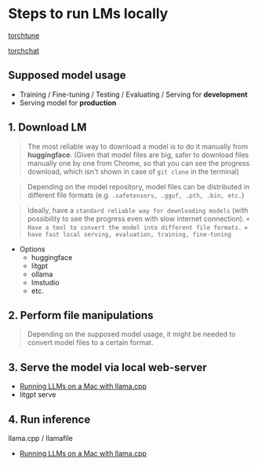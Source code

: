 # Steps to run LMs locally

[torchtune](/ai-tools/LLM/local/tools/torchtune)

[torchchat](/ai-tools/LLM/local/tools/torchchat)

## Supposed model usage

- Training / Fine-tuning / Testing / Evaluating / Serving for **development**
- Serving model for **production**

## 1. Download LM

> The most reliable way to download a model is to do it manually from **huggingface**. (Given that model files are big, safer to download files manually one by one from Chrome, so that you can see the progress download, which isn't shown in case of `git clone` in the terminal)

> Depending on the model repository, model files can be distributed in different file formats (e.g. `.safetensors, .gguf, .pth, .bin, etc.`)

> Ideally, have a `standard reliable way for downloading models` (with possibility to see the progress even with slow internet connection). `+ Have a tool to convert the model into different file formats.` + `have fast local serving, evaluation, training, fine-tuning`

- Options
    - huggingface
    - litgpt
    - ollama
    - lmstudio
    - etc.



## 2. Perform file manipulations

> Depending on the supposed model usage, it might be needed to convert model files to a certain format.

## 3. Serve the model via local web-server

- [Running LLMs on a Mac with llama.cpp](https://www.youtube.com/watch?v=YDj_ScvBpKU)
- litgpt serve

## 4. Run inference

llama.cpp / llamafile

- [Running LLMs on a Mac with llama.cpp](https://www.youtube.com/watch?v=YDj_ScvBpKU)
